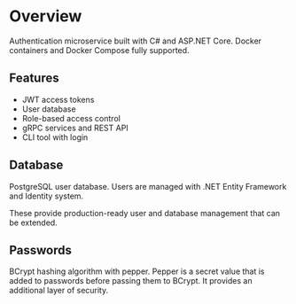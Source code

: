 # Overview

Authentication microservice built with C# and ASP.NET Core. Docker containers and Docker Compose fully supported.

## Features

- JWT access tokens
- User database
- Role-based access control
- gRPC services and REST API
- CLI tool with login

## Database

PostgreSQL user database. Users are managed with .NET Entity Framework and Identity system.

These provide production-ready user and database management that can be extended.

## Passwords

BCrypt hashing algorithm with pepper. Pepper is a secret value that is added to passwords before passing them to BCrypt. It provides an additional layer of security.
